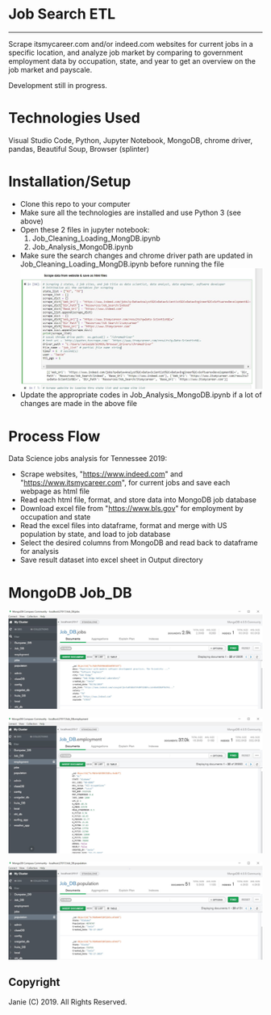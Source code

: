 # Job Search ETL                                                                 
-----
Scrape itsmycareer.com and/or indeed.com websites for current jobs in a specific location, and analyze job market by comparing to government employment data by occupation, state, and year to get an overview on the job market and payscale. 

Development still in progress.
 
# Technologies Used
Visual Studio Code, Python, Jupyter Notebook, MongoDB, chrome driver, pandas, Beautiful Soup, Browser (splinter) 

# Installation/Setup
* Clone this repo to your computer
* Make sure all the technologies are installed and use Python 3 (see above)
* Open these 2 files in jupyter notebook:
  1) Job_Cleaning_Loading_MongDB.ipynb
  2) Job_Analysis_MongoDB.ipynb
* Make sure the search changes and chrome driver path are updated in Job_Cleaning_Loading_MongDB.ipynb before running the file
![Setup.JPG](Images/Setup.JPG)
* Update the appropriate codes in Job_Analysis_MongoDB.ipynb if a lot of changes are made in the above file

# Process Flow
Data Science jobs analysis for Tennessee 2019: 

* Scrape websites, "https://www.indeed.com" and "https://www.itsmycareer.com", for current jobs and save each webpage as html file
* Read each html file, format, and store data into MongoDB job database
* Download excel file from "https://www.bls.gov" for employment by occupation and state
* Read the excel files into dataframe, format and merge with US population by state, and load to job database
* Select the desired columns from MongoDB and read back to dataframe for analysis
* Save result dataset into excel sheet in Output directory

# MongoDB Job_DB
![Jobs.JPG](Images/Jobs.JPG)

![Employment.JPG](Images/Employment.JPG)

![Population.JPG](Images/Population.JPG)

## Copyright
Janie (C) 2019. All Rights Reserved.



